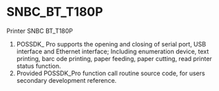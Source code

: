 # SNBC_BT_T180P
Printer SNBC BT_T180P
1) POSSDK_ Pro supports the opening and closing of serial port, USB interface and
Ethernet interface; Including enumeration device, text printing, barc ode printing, paper
feeding, paper cutting, read printer status function.
2) Provided POSSDK_Pro function call routine source code, for users secondary
development reference.

